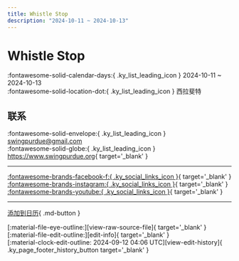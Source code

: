 ```yaml
---
title: Whistle Stop
description: "2024-10-11 ~ 2024-10-13"
---
```


# Whistle Stop 

:fontawesome-solid-calendar-days:{ .ky_list_leading_icon } 2024-10-11 ~ 2024-10-13  
:fontawesome-solid-location-dot:{ .ky_list_leading_icon } 西拉斐特  

## 联系

:fontawesome-solid-envelope:{ .ky_list_leading_icon } <swingpurdue@gmail.com>  
:fontawesome-solid-globe:{ .ky_list_leading_icon } <https://www.swingpurdue.org>{ target='_blank' }  

---

 [:fontawesome-brands-facebook-f:{ .ky_social_links_icon }](https://www.facebook.com/PurdueNightTrain){ target='_blank' } [:fontawesome-brands-instagram:{ .ky_social_links_icon }](https://instagram.com/swingpurdue){ target='_blank' } [:fontawesome-brands-youtube:{ .ky_social_links_icon }](https://youtube.com/@SwingPurdue){ target='_blank' }

---

[添加到日历](https://swing.news/ics/zh-Hans/2024/us/whistle-stop-2024.ics){ .md-button }

<div class="ky_page_footer" markdown>
<div class="ky_page_footer_trailing" markdown="span">
[:material-file-eye-outline:][view-raw-source-file]{ target='_blank' }
[:material-file-edit-outline:][edit-info]{ target='_blank' }
</div>
<div class="ky_page_footer_leading" markdown="span">
[:material-clock-edit-outline: 2024-09-12 04:06 UTC][view-edit-history]{ .ky_page_footer_history_button target='_blank' }
</div>
</div>

[view-raw-source-file]: https://github.com/swingdance/events/blob/main/2024/us/whistle-stop-2024.json "查看原始源文件"
[edit-info]: https://github.com/swingdance/events/issues/new?assignees=&labels=update+event&projects=&template=03-update_entity.yml&title=%5B2024%2Fus%5D%20Whistle%20Stop&region=us&year=2024&id=whistle-stop-2024&name=Whistle%20Stop&org_id= "编辑信息"

[view-edit-history]: https://github.com/swingdance/events/commits/main/2024/us/whistle-stop-2024.json "查看编辑历史"
